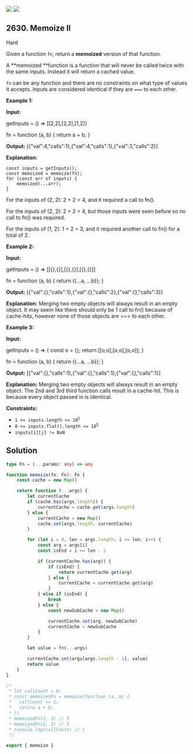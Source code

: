 [![](https://img.shields.io/github/stars/javadev/LeetCode-in-Kotlin?label=Stars&style=flat-square)](https://github.com/javadev/LeetCode-in-Kotlin)
[![](https://img.shields.io/github/forks/javadev/LeetCode-in-Kotlin?label=Fork%20me%20on%20GitHub%20&style=flat-square)](https://github.com/javadev/LeetCode-in-Kotlin/fork)

## 2630\. Memoize II

Hard

Given a function `fn`, return a **memoized** version of that function.

A **memoized **function is a function that will never be called twice with the same inputs. Instead it will return a cached value.

`fn` can be any function and there are no constraints on what type of values it accepts. Inputs are considered identical if they are `===` to each other.

**Example 1:**

**Input:** 

getInputs = () => [[2,2],[2,2],[1,2]] 

fn = function (a, b) { return a + b; }

**Output:** [{"val":4,"calls":1},{"val":4,"calls":1},{"val":3,"calls":2}]

**Explanation:** 

    const inputs = getInputs(); 
    const memoized = memoize(fn); 
    for (const arr of inputs) { 
        memoized(...arr); 
    } 

For the inputs of (2, 2): 2 + 2 = 4, and it required a call to fn(). 

For the inputs of (2, 2): 2 + 2 = 4, but those inputs were seen before so no call to fn() was required. 

For the inputs of (1, 2): 1 + 2 = 3, and it required another call to fn() for a total of 2.

**Example 2:**

**Input:** 

getInputs = () => [[{},{}],[{},{}],[{},{}]] 

fn = function (a, b) { return ({...a, ...b}); }

**Output:** [{"val":{},"calls":1},{"val":{},"calls":2},{"val":{},"calls":3}]

**Explanation:** Merging two empty objects will always result in an empty object. It may seem like there should only be 1 call to fn() because of cache-hits, however none of those objects are === to each other.

**Example 3:**

**Input:** 

getInputs = () => { const o = {}; return [[o,o],[o,o],[o,o]]; } 

fn = function (a, b) { return ({...a, ...b}); }

**Output:** [{"val":{},"calls":1},{"val":{},"calls":1},{"val":{},"calls":1}]

**Explanation:** Merging two empty objects will always result in an empty object. The 2nd and 3rd third function calls result in a cache-hit. This is because every object passed in is identical.

**Constraints:**

*   <code>1 <= inputs.length <= 10<sup>5</sup></code>
*   <code>0 <= inputs.flat().length <= 10<sup>5</sup></code>
*   `inputs[i][j] != NaN`

## Solution

```typescript
type Fn = (...params: any) => any

function memoize(fn: Fn): Fn {
    const cache = new Map()

    return function (...args) {
        let currentCache
        if (cache.has(args.length)) {
            currentCache = cache.get(args.length)
        } else {
            currentCache = new Map()
            cache.set(args.length, currentCache)
        }

        for (let i = 0, len = args.length; i <= len; i++) {
            const arg = args[i]
            const isEnd = i >= len - 1

            if (currentCache.has(arg)) {
                if (isEnd) {
                    return currentCache.get(arg)
                } else {
                    currentCache = currentCache.get(arg)
                }
            } else if (isEnd) {
                break
            } else {
                const newSubCache = new Map()

                currentCache.set(arg, newSubCache)
                currentCache = newSubCache
            }
        }

        let value = fn(...args)

        currentCache.set(args[args.length - 1], value)
        return value
    }
}

/*
 * let callCount = 0;
 * const memoizedFn = memoize(function (a, b) {
 *	 callCount += 1;
 *   return a + b;
 * })
 * memoizedFn(2, 3) // 5
 * memoizedFn(2, 3) // 5
 * console.log(callCount) // 1
 */

export { memoize }
```